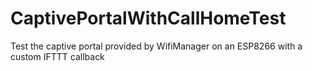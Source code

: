 # CaptivePortalWithCallHomeTest
Test the captive portal provided by WifiManager on an ESP8266 with a custom IFTTT callback
